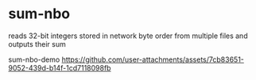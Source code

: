 # sum-nbo
reads 32-bit integers stored in network byte order from multiple files and outputs their sum

sum-nbo-demo
https://github.com/user-attachments/assets/7cb83651-9052-439d-b14f-1cd7118098fb
